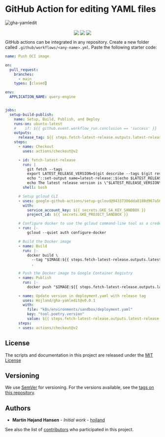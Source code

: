 # GitHub Action for editing YAML files

![gha-yamledit](https://socialify.git.ci/hojland/gha-yamledit/image?description=1&font=KoHo&forks=1&issues=1&language=1&owner=1&pattern=Floating%20Cogs&pulls=1&stargazers=1&theme=Light)

<p align="center">
<img src="https://img.shields.io/badge/python%20-%2314354C.svg?&style=for-the-badge&logo=python&logoColor=white" align="center">
<img src="https://img.shields.io/badge/markdown-%23000000.svg?&style=for-the-badge&logo=markdown&logoColor=white" align="center">
<img src="https://img.shields.io/badge/github%20actions%20-%232671E5.svg?&style=for-the-badge&logo=github%20actions&logoColor=white "align="center">
</p>

GitHub actions can be integrated in any repository. Create a new folder called `.github/workflows/<any-name>.yml`. Paste the following starter code:

```yml
name: Push OCI image

on:
  pull_request:
    branches:
      - main
    types: [closed]

env:
  APPLICATION_NAME: query-engine


jobs:
  setup-build-publish:
    name: Setup, Build, Publish, and Deploy
    runs-on: ubuntu-latest
    #    if: ${{ github.event.workflow_run.conclusion == 'success' }}
    outputs:
      release_tag: ${{ steps.fetch-latest-release.outputs.latest-release }}
    steps:
      - name: Checkout
        uses: actions/checkout@v2

      - id: fetch-latest-release
        run: |
          git fetch --tags
          export LATEST_RELEASE_VERSION=$(git describe --tags $(git rev-list --tags --max-count=1))
          echo "::set-output name=latest-release::$(echo $LATEST_RELEASE_VERSION)"
          echo The latest release version is \"$LATEST_RELEASE_VERSION\".
        shell: bash

      # Setup gcloud CLI
      - uses: google-github-actions/setup-gcloud@94337306dda8180d967a56932ceb4ddcf01edae7
        with:
          service_account_key: ${{ secrets.GKE_SA_KEY_SANDBOX }}
          project_id: ${{ secrets.GKE_PROJECT_SANDBOX }}

      # Configure docker to use the gcloud command-line tool as a credential helper
      - run: |-
          gcloud --quiet auth configure-docker

      # Build the Docker image
      - name: Build
        run: |-
          docker build \
            --tag "$IMAGE:${{ steps.fetch-latest-release.outputs.latest-release }}" \
            .

      # Push the Docker image to Google Container Registry
      - name: Publish
        run: |-
          docker push "$IMAGE:${{ steps.fetch-latest-release.outputs.latest-release }}"

      - name: Update version in deployment.yaml with release tag
        uses: Hojland/gha-yamledit@v0.0.1
        with:
          file: "k8s/environments/sandbox/deployment.yaml"
          key: "tool.poetry.version"
          value: ${{ steps.fetch-latest-release.outputs.latest-release }}
      steps:
      - uses: actions/checkout@v2

```

## License

The scripts and documentation in this project are released under the [MIT License](LICENSE)

## Versioning

We use [SemVer](http://semver.org/) for versioning. For the versions available, see the [tags on this repository](https://github.com/hojland/gha-yamledit/tags).

## Authors

- **Martin Højand Hansen** - _Initial work_ - [hojland](https://github.com/hojland)

See also the list of [contributors](https://github.com/hojland/gha-yamledit/contributors) who participated in this project.

